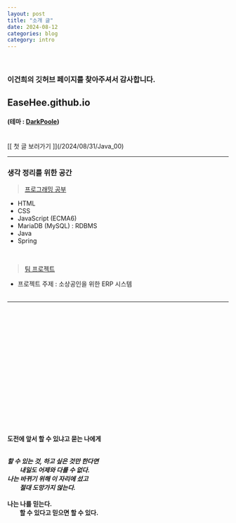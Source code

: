 ```yaml
---
layout: post
title: "소개 글"
date: 2024-08-12
categories: blog
category: intro
---
```


<br>

### 이건희의 깃허브 페이지를 찾아주셔서 감사합니다.
## EaseHee.github.io
#### (테마 : [DarkPoole](/DarkPoole))

<br>
[[ 첫 글 보러가기 ]](/2024/08/31/Java_00)
<br>


---
    
### 생각 정리를 위한 공간

> [프로그래밍 공부](https://github.com/EaseHee/)
- HTML
- CSS
- JavaScript (ECMA6)
- MariaDB (MySQL) : RDBMS
- Java
- Spring 
<br>

> [팀 프로젝트](https://github.com/EaseHee/TeamProject.git)
* 프로젝트 주제 : 소상공인을 위한 ERP 시스템
<br><br>

---


<br><br><br><br>
<br><br><br><br>
<br><br><br><br>
<br><br><br><br>

**도전에 앞서 할 수 있냐고 묻는 나에게**
<br><br>

***할 수 있는 것, 하고 싶은 것만 한다면***<br>
&emsp;&emsp;***내일도 어제와 다를 수 없다.***<br>
***나는 바뀌기 위해 이 자리에 섰고***<br>
&emsp;&emsp;***절대 도망가지 않는다.***<br><br>
**나는 나를 믿는다.<br> &emsp;&emsp;할 수 있다고 믿으면 할 수 있다.**
